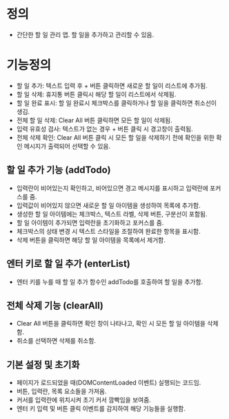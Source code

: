 # 정의
- 간단한 할 일 관리 앱. 할 일을 추가하고 관리할 수 있음.

# 기능정의
- 할 일 추가: 텍스트 입력 후 + 버튼 클릭하면 새로운 할 일이 리스트에 추가됨.
- 할 일 삭제: 휴지통 버튼 클릭시 해당 할 일이 리스트에서 삭제됨.
- 할 일 완료 표시: 할 일 완료시 체크박스를 클릭하거나 할 일을 클릭하면 취소선이 생김.
- 전체 할 일 삭제: Clear All 버튼 클릭하면 모든 할 일이 삭제됨.
- 입력 유효성 검사: 텍스트가 없는 경우 + 버튼 클릭 시 경고창이 출력됨.
- 전체 삭제 확인: Clear All 버튼 클릭 시 모든 할 일을 삭제하기 전에 확인을 위한 확인 메시지가 출력되어 선택할 수 있음.

## 할 일 추가 기능 (addTodo)
- 입력란이 비어있는지 확인하고, 비어있으면 경고 메시지를 표시하고 입력란에 포커스를 줌.
- 입력값이 비어있지 않으면 새로운 할 일 아이템을 생성하여 목록에 추가함.
- 생성한 할 일 아이템에는 체크박스, 텍스트 라벨, 삭제 버튼, 구분선이 포함됨.
- 할 일 아이템이 추가되면 입력란을 초기화하고 포커스를 줌.
- 체크박스의 상태 변경 시 텍스트 스타일을 조절하여 완료한 항목을 표시함.
- 삭제 버튼을 클릭하면 해당 할 일 아이템을 목록에서 제거함.

## 엔터 키로 할 일 추가 (enterList)
- 엔터 키를 누를 때 할 일 추가 함수인 addTodo를 호출하여 할 일을 추가함.

## 전체 삭제 기능 (clearAll)
- Clear All 버튼을 클릭하면 확인 창이 나타나고, 확인 시 모든 할 일 아이템을 삭제함.
- 취소를 선택하면 삭제를 취소함.

## 기본 설정 및 초기화
- 페이지가 로드되었을 때(DOMContentLoaded 이벤트) 실행되는 코드임.
- 버튼, 입력란, 목록 요소들을 가져옴.
- 커서를 입력란에 위치시켜 초기 커서 깜빡임을 보여줌.
- 엔터 키 입력 및 버튼 클릭 이벤트를 감지하여 해당 기능들을 실행함.
